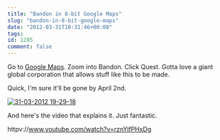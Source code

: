 ```yaml
---
title: "Bandon in 8-bit Google Maps"
slug: "bandon-in-8-bit-google-maps"
date: "2012-03-31T18:31:46+00:00"
tags:
id: 1285
comment: false
---
```


Go to [Google Maps](http://maps.google.com/). Zoom into Bandon. Click Quest. Gotta love a giant global corporation that allows stuff like this to be made.

Quick, I'm sure it'll be gone by April 2nd.

[![](http://conoroneill.com.s3.amazonaws.com/wp-content/uploads/2012/03/31-03-2012-19-29-18.png "31-03-2012 19-29-18")](http://conoroneill.com.s3.amazonaws.com/wp-content/uploads/2012/03/31-03-2012-19-29-18.png)

And here's the video that explains it. Just fantastic.

httpv://www.youtube.com/watch?v=rznYifPHxDg

